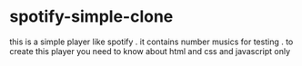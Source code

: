 # spotify-simple-clone
this is a simple player like spotify .
it contains number musics for testing .
to create this player you need to know about html and css and javascript only

